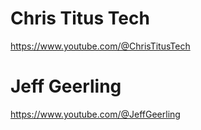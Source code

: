 # Chris Titus Tech
https://www.youtube.com/@ChrisTitusTech
# Jeff Geerling
https://www.youtube.com/@JeffGeerling